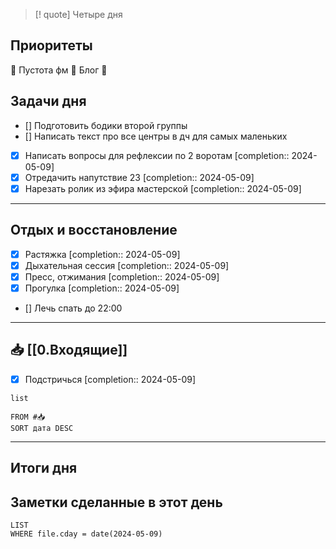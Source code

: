 > [! quote] Четыре дня
> 

## Приоритеты
🔴 Пустота фм
🔴 Блог
🔴

## Задачи дня
- [] Подготовить бодики второй группы
- [] Написать текст про все центры в дч для самых маленьких
- [x] Написать вопросы для рефлексии по 2 воротам  [completion:: 2024-05-09]
- [x] Отредачить напутствие 23  [completion:: 2024-05-09]
- [x] Нарезать ролик из эфира мастерской  [completion:: 2024-05-09]

---
## Отдых и восстановление
- [x] Растяжка  [completion:: 2024-05-09]
- [x] Дыхательная сессия  [completion:: 2024-05-09]
- [x] Пресс, отжимания  [completion:: 2024-05-09]
- [x] Прогулка  [completion:: 2024-05-09]
- [] Лечь спать до 22:00


---
## 📥 [[0.Входящие]]
- [x] Подстричься  [completion:: 2024-05-09]



```dataview
list
	
FROM #📥
SORT дата DESC
```


---
## Итоги дня





## Заметки сделанные в этот день
```dataview
LIST
WHERE file.cday = date(2024-05-09)
```

